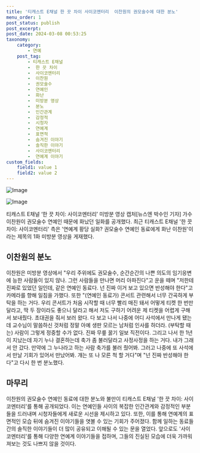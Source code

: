 ```yaml
---
title: '티캐스트 E채널 한 끗 차이 사이코멘터리  이찬원의 권모술수에 대한 분노'
menu_order: 1
post_status: publish
post_excerpt: 
post_date: 2024-03-08 00:53:25
taxonomy:
    category:
        - 연예
    post_tag:
        - 티캐스트 E채널
        -  한 끗 차이
        -  사이코멘터리
        -  이찬원
        -  권모술수
        -  연예인
        -  화난
        -  미방분 영상
        -  분노
        -  인간관계
        -  감정적
        -  시청자
        -  연예계
        -  표면적
        -  숨겨진 이야기
        -  솔직한 이야기
        -  사이코멘터리
        -  연예계 이야기
custom_fields:
    field1: value 1
    field2: value 2
---
```


![Image](https://mimgnews.pstatic.net/image/609/2024/03/06/202403061358006310_1_20240306142102275.jpg?type=w540)

![Image](https://ssl.pstatic.net/mimgnews/image/609/2024/03/06/202403061358006310_2_20240306142102278.jpg?type=w540)

티캐스트 E채널 ‘한 끗 차이: 사이코멘터리’ 미방분 영상 캡처[뉴스엔 박수인 기자] 가수 이찬원이 권모술수 연예인 때문에 화났던 일화를 공개했다. 최근 티캐스트 E채널 '한 끗 차이: 사이코멘터리' 측은 '연예계 황당 실화? 권모술수 연예인 동료에게 화난 이찬원'이라는 제목의 1화 미방분 영상을 게재했다. 
## 이찬원의 분노
이찬원은 미방분 영상에서 "우리 주위에도 권모술수, 순간순간의 나쁜 의도의 임기응변에 능한 사람들이 있지 않나. 그런 사람들을 만나면 머리 아파진다"고 운을 떼며 "저한테 진짜로 있었던 일인데, 같은 연예인 동료다. 넌 진짜 이거 보고 있으면 반성해야 한다"고 카메라를 향해 일침을 가했다. 또한 "(연예인 동료가) 콘서트 관련해서 너무 간곡하게 부탁을 하는 거다. 우리 콘서트가 처음 시작할 때 너무 빨리 매진 돼서 어떻게 티켓 한 번만 달라고, 딱 두 장이라도 좋으니 달라고 해서 저도 구하기 어려운 제 티켓을 어렵게 구해서 보내줬다. 초대권을 줘서 보러 왔다. 다 보고 나서 나중에 어디 사석에서 만나게 됐는데 교수님이 말씀하신 것처럼 정말 아예 생판 모르는 남처럼 인사를 하더라. (부탁할 때는) 사람이 그렇게 정중할 수가 없다. 진짜 무릎 꿇기 일보 직전이다. 그리고 나서 한 1년이 지났는데 자기 누나 결혼하는데 축가 좀 불러달라고 사정사정을 하는 거다. 내가 그래서 안 갔다. 만약에 그 누나라고 하는 사람 축가를 불러 줬어봐. 그러고 나중에 또 사석에서 만날 기회가 있어서 만났어봐. 걔는 또 나 모른 척 할 거다"며 "넌 진짜 반성해야 한다"고 다시 한 번 분노했다.
## 마무리
이찬원의 권모술수 연예인 동료에 대한 분노와 불만이 티캐스트 E채널 '한 끗 차이: 사이코멘터리'를 통해 공개되었다. 이는 연예인들 사이의 복잡한 인간관계와 감정적인 부분들을 드러내며 시청자들에게 새로운 시선을 제시하고 있다. 또한, 이를 통해 연예계의 표면적인 모습 뒤에 숨겨진 이야기들을 엿볼 수 있는 기회가 주어졌다. 함께 일하는 동료들 간의 솔직한 이야기들이 더 많이 공유되고 이해될 수 있는 문을 열었다. 앞으로도 '사이코멘터리'를 통해 다양한 연예계 이야기들을 접하며, 그들의 진실된 모습에 더욱 가까워져보는 것도 나쁘지 않을 것이다.
